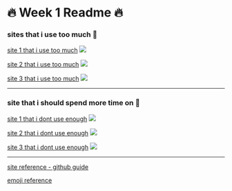 # :fire: Week 1 Readme :fire:


### sites that i use too much :hocho:

[site 1 that i use too much](http://reddit.com)
![](https://upload.wikimedia.org/wikipedia/en/thumb/8/82/Reddit_logo_and_wordmark.svg/1200px-Reddit_logo_and_wordmark.svg.png)

[site 2 that i use too much](http://facebook.com)
![](https://upload.wikimedia.org/wikipedia/commons/thumb/7/7c/Facebook_New_Logo_%282015%29.svg/2000px-Facebook_New_Logo_%282015%29.svg.png)

[site 3 that i use too much](http://youtube.com)
![](https://www.youtube.com/yts/img/yt_1200-vfl4C3T0K.png)

--- 

### site that i should spend more time on :paperclip:

[site 1 that i dont use enough](https://docs.unity3d.com/Manual/index.html)
![](https://i.imgur.com/dsjifmK.png)

[site 2 that i dont use enough](https://medium.com/)
![](https://cdn-images-1.medium.com/max/1920/1*5ztbgEt4NqpVaxTc64C-XA.png)

[site 3 that i dont use enough](http://reddit.com)
![](https://upload.wikimedia.org/wikipedia/en/thumb/8/82/Reddit_logo_and_wordmark.svg/1200px-Reddit_logo_and_wordmark.svg.png)


---

[site reference - github guide](https://guides.github.com/features/mastering-markdown/)

[emoji reference](https://www.webpagefx.com/tools/emoji-cheat-sheet/)
